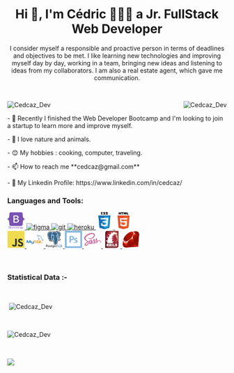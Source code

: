 <h1 align="center">Hi 👋, I'm Cédric 🧑🏻‍💻 a Jr. FullStack Web Developer </h1>
<p align="center">I consider myself a responsible and proactive person in terms of deadlines and objectives to be met. I like learning new technologies and improving myself day by day, working in a team, bringing new ideas and listening to ideas from my collaborators. I am also a real estate agent, which gave me communication.</p>
<br>

<p><img align="right" src="https://res.cloudinary.com/daa9wpodl/image/upload/c_scale,h_400/v1662915174/animation_500_kxa883sd_zhsrhv.gif" alt="Cedcaz_Dev" /></p>
<p align="left"><img src="https://komarev.com/ghpvc/?username=cedcazdev&label=Profile%20views&bg_color=242938&color=27e8a7&style=flat" alt="Cedcaz_Dev" /></p>
<p align="left">- 📜 Recently I finished the Web Developer Bootcamp and I'm looking to join a startup to learn more and improve myself.</p>
<p align="left">- 🌱 I love nature and animals.</p>
<p align="left">- 😊 My hobbies : cooking, computer, traveling.</p>
<p align="left">- 📫 How to reach me **cedcaz@gmail.com**</p>
<p align="left">- 💼 My Linkedin Profile: https://www.linkedin.com/in/cedcaz/</p>
<h3 align="left">Languages and Tools:</h3>
<p align="left"> <a href="https://getbootstrap.com" target="_blank" rel="noreferrer"> <img src="https://raw.githubusercontent.com/devicons/devicon/master/icons/bootstrap/bootstrap-plain-wordmark.svg" alt="bootstrap" width="40" height="40" /> </a> <a href="https://www.figma.com/" target="_blank"> <img src="https://www.vectorlogo.zone/logos/figma/figma-icon.svg" alt="figma" width="40" height="40"/> </a>  <a href="https://git-scm.com/" target="_blank"> <img src="https://www.vectorlogo.zone/logos/git-scm/git-scm-icon.svg" alt="git" width="40" height="40"/> </a> <a href="https://heroku.com" target="_blank"> <img src="https://www.vectorlogo.zone/logos/heroku/heroku-icon.svg" alt="heroku" width="40" height="40"/> </a> <a href="https://developer.mozilla.org/fr/docs/Web/CSS" target="_blank" rel="noreferrer"> <img src="https://raw.githubusercontent.com/devicons/devicon/master/icons/css3/css3-original-wordmark.svg" alt="css3" width="40" height="40" /> </a> <a href="https://developer.mozilla.org/fr/docs/Glossary/HTML" target="_blank" rel="noreferrer"> <img src="https://raw.githubusercontent.com/devicons/devicon/master/icons/html5/html5-original-wordmark.svg" alt="html5" width="40" height="40" /> </a>
 <br>
<a href="https://developer.mozilla.org/en-US/docs/Web/JavaScript" target="_blank" rel="noreferrer"> <img src="https://raw.githubusercontent.com/devicons/devicon/master/icons/javascript/javascript-original.svg" alt="javascript" width="40" height="40" /> </a> <a href="https://www.mysql.com/" target="_blank" rel="noreferrer"> <img src="https://raw.githubusercontent.com/devicons/devicon/master/icons/mysql/mysql-original-wordmark.svg" alt="mysql" width="40" height="40" /> </a> <a href="https://www.postgresql.org" target="_blank"> <img src="https://raw.githubusercontent.com/devicons/devicon/master/icons/postgresql/postgresql-original-wordmark.svg" alt="postgresql" width="40" height="40"/> </a> <a href="https://www.photoshop.com/en" target="_blank" rel="noreferrer"> <img src="https://raw.githubusercontent.com/devicons/devicon/master/icons/photoshop/photoshop-line.svg" alt="photoshop" width="40" height="40" /> </a> <a href="https://sass-lang.com" target="_blank" rel="noreferrer"> <img src="https://raw.githubusercontent.com/devicons/devicon/master/icons/sass/sass-original.svg" alt="sass" width="40" height="40" /> </a> <a href="https://rubyonrails.org" target="_blank"> <img src="https://raw.githubusercontent.com/devicons/devicon/master/icons/rails/rails-original-wordmark.svg" alt="rails" width="40" height="40"/> </a> <a href="https://www.ruby-lang.org/en/" target="_blank"> <img src="https://raw.githubusercontent.com/devicons/devicon/master/icons/ruby/ruby-original.svg" alt="ruby" width="40" height="40"/> </a> </p>
<br>
<h3>Statistical Data :-</h3>
<br>
<p>&nbsp;<img align="center" src="https://github-readme-stats.vercel.app/api?username=cedcazdev&theme=blueberry&show_icons=true&locale=en&repo=convoychat" alt="Cedcaz_Dev" /></p>
<br>
<p><img align="center" src="https://github-readme-streak-stats.herokuapp.com/?user=cedcazdev&theme=blueberry&date_format=M%20j%5B%2C%20Y%5D" alt="Cedcaz_Dev" /></p>
<br>
<p align="left"><a href="https://github.com/cedcazdev/github-readme-stats"><img align="center" src="https://github-readme-stats.vercel.app/api/top-langs/?username=cedcazdev&langs_count=8&layout=compact&theme=blueberry&hide_border=false" /></a></p>

